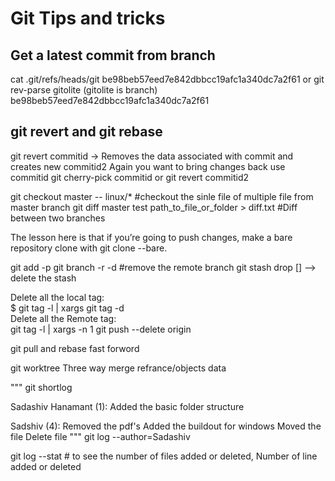 Git Tips and tricks
===================

Get a latest commit from branch
---------------------------------
cat .git/refs/heads/git
be98beb57eed7e842dbbcc19afc1a340dc7a2f61
or
git rev-parse gitolite (gitolite is branch)
be98beb57eed7e842dbbcc19afc1a340dc7a2f61

git revert and git rebase 
-------------------------
git revert commitid -> Removes the data associated with commit and creates new commitid2
Again you want to bring changes back use commitid git cherry-pick commitid or git revert commitid2


git checkout master -- linux/* #checkout the sinle file of multiple file from master branch
git diff master test path_to_file_or_folder > diff.txt #Diff between two branches

The lesson here is that if you’re going to push changes, make a bare repository clone with git clone --bare.

git add -p
git branch -r -d <remote-branch> #remove the remote branch
git stash drop [<stash-name>] --> delete the stash


Delete all the local tag:<br/>
$ git tag -l | xargs git tag -d<br/>
Delete all the Remote tag:<br/>
git tag -l | xargs -n 1 git push --delete origin<br/>

git pull and rebase
fast forword

git worktree
Three way merge
refrance/objects data

"""
git shortlog

Sadashiv Hanamant (1):
      Added the basic folder structure

Sadshiv (4):
      Removed the pdf's
      Added the buildout for windows
      Moved the file
      Delete file
"""
git log --author=Sadashiv

git log --stat # to see the number of files added or deleted, Number of line added or deleted

